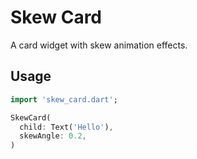 # Skew Card

A card widget with skew animation effects.

## Usage

```dart
import 'skew_card.dart';

SkewCard(
  child: Text('Hello'),
  skewAngle: 0.2,
)
```
